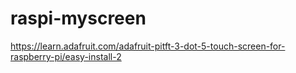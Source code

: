# raspi-myscreen

https://learn.adafruit.com/adafruit-pitft-3-dot-5-touch-screen-for-raspberry-pi/easy-install-2

